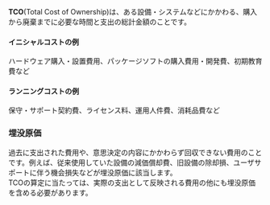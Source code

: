 **TCO**(Total Cost of Ownership)は、ある設備・システムなどにかかわる、購入から廃棄までに必要な時間と支出の総計金額のことです。

#### イニシャルコストの例

ハードウェア購入・設置費用、パッケージソフトの購入費用・開発費、初期教育費など

#### ランニングコストの例

保守・サポート契約費、ライセンス料、運用人件費、消耗品費など

### 埋没原価
過去に支出された費用や、意思決定の内容にかかわらず回収できない費用のことです。例えば、従来使用していた設備の減価償却費、旧設備の除却損、ユーザサポートに伴う機会損失などが埋没原価に該当します。  
TCOの算定に当たっては、実際の支出として反映される費用の他にも埋没原価を含める必要があります。
